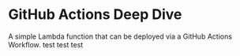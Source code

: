 # GitHub Actions Deep Dive

A simple Lambda function that can be deployed via a GitHub Actions Workflow. test
test
test
